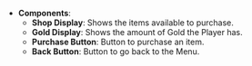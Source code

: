 - **Components**:
  - **Shop Display**: Shows the items available to purchase.
  - **Gold Display**: Shows the amount of Gold the Player has.
  - **Purchase Button**: Button to purchase an item.
  - **Back Button**: Button to go back to the Menu.